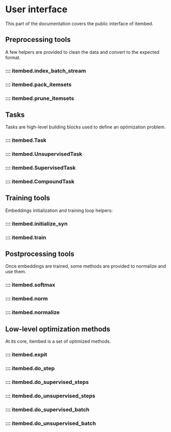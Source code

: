 # User interface

This part of the documentation covers the public interface of itembed.


## Preprocessing tools

A few helpers are provided to clean the data and convert to the expected
format.

### ::: itembed.index_batch_stream
### ::: itembed.pack_itemsets
### ::: itembed.prune_itemsets


## Tasks

Tasks are high-level building blocks used to define an optimization problem.

### ::: itembed.Task
### ::: itembed.UnsupervisedTask
### ::: itembed.SupervisedTask
### ::: itembed.CompoundTask


## Training tools

Embeddings initialization and training loop helpers:

### ::: itembed.initialize_syn
### ::: itembed.train


## Postprocessing tools

Once embeddings are trained, some methods are provided to normalize and use them.

### ::: itembed.softmax
### ::: itembed.norm
### ::: itembed.normalize


## Low-level optimization methods

At its core, itembed is a set of optimized methods.

### ::: itembed.expit
### ::: itembed.do_step
### ::: itembed.do_supervised_steps
### ::: itembed.do_unsupervised_steps
### ::: itembed.do_supervised_batch
### ::: itembed.do_unsupervised_batch
